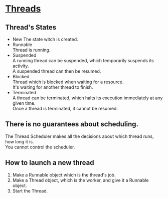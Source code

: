 # [Threads](https://docs.oracle.com/javase/8/docs/api/java/lang/Thread.html)

## Thread's States
- New
    The state witch is created.  
- Runnable  
    Thread is running.  
- Suspended  
    A running thread can be suspended, which temporarily suspends its activity.  
    A suspended thread can then be resumed.  
- Blocked  
    Thread which is blocked when waiting for a resource.  
    It's waiting for another thread to finish.
- Terminated  
    A thread can be terminated, which halts its execution immediately at any given time.  
    Once a thread is terminated, it cannot be resumed. 

## There is no guarantees about scheduling.  
The Thread Scheduler makes all the decisions about which thread runs, how long it is.  
You cannot control the scheduler.

## How to launch a new thread
1. Make a Runnable object which is the thread's job.
2. Make a Thread object, which is the worker, and give it a Runnable object.
3. Start the Thread.

